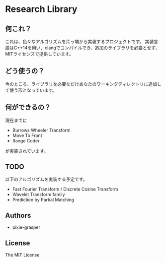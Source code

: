 # Research Library
## 何これ？
これは、色々なアルゴリズムを片っ端から実装するプロジェクトです。
実装言語はC++14を用い、clangでコンパイルでき、追加のライブラリを必要とせず、MITライセンスで提供しています。

## どう使うの？
今のところ、ライブラリを必要なだけあなたのワーキングディレクトリに追加して使う形となっています。

## 何ができるの？
現在までに

- Burrows Wheeler Transform
- Move To Front
- Range Coder

が実装されています。

## TODO
以下のアルゴリズムを実装する予定です。

- Fast Fourier Transform / Discrete Cosine Transform
- Wavelet Transform family
- Prediction by Partial Matching

## Authors
- pixie-grasper

## License
The MIT License
